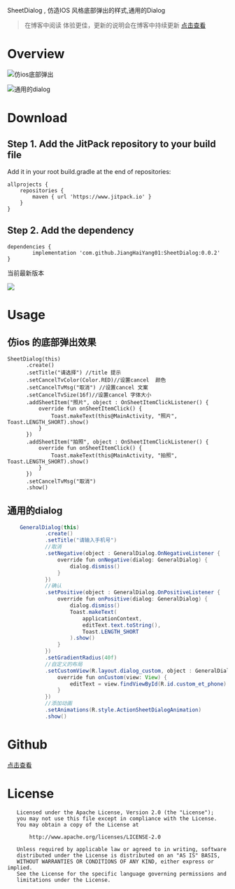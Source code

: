 

SheetDialog , 仿造IOS 风格底部弹出的样式,通用的Dialog

<!--more-->


> 在博客中阅读 体验更佳，更新的说明会在博客中持续更新 [点击查看](https://allens.icu/posts/27ac3d24/#more)

# Overview

![仿ios底部弹出](https://gitee.com/_Allens/BlogImage/raw/master/image/20200817141159.gif)


![通用的dialog](https://gitee.com/_Allens/BlogImage/raw/master/image/20200817141507.gif)




# Download

## Step 1. Add the JitPack repository to your build file

Add it in your root build.gradle at the end of repositories:

```
allprojects {
	repositories {
		maven { url 'https://www.jitpack.io' }
	}
}
```

## Step 2. Add the dependency

```
dependencies {
        implementation 'com.github.JiangHaiYang01:SheetDialog:0.0.2'
}
```

当前最新版本

  [![](https://www.jitpack.io/v/JiangHaiYang01/SheetDialog.svg)](https://www.jitpack.io/#JiangHaiYang01/SheetDialog)


# Usage

## 仿ios 的底部弹出效果

```
SheetDialog(this)
      .create()
      .setTitle("请选择") //title 提示
      .setCancelTvColor(Color.RED)//设置cancel  颜色
      .setCancelTvMsg("取消") //设置cancel 文案
      .setCancelTvSize(16f)//设置cancel 字体大小
      .addSheetItem("照片", object : OnSheetItemClickListener() {
          override fun onSheetItemClick() {
              Toast.makeText(this@MainActivity, "照片", Toast.LENGTH_SHORT).show()
          }
      })
      .addSheetItem("拍照", object : OnSheetItemClickListener() {
          override fun onSheetItemClick() {
              Toast.makeText(this@MainActivity, "拍照", Toast.LENGTH_SHORT).show()
          }
      })
      .setCancelTvMsg("取消")
      .show()
```


## 通用的dialog

```java
    GeneralDialog(this)
            .create()
            .setTitle("请输入手机号")
            //取消
            .setNegative(object : GeneralDialog.OnNegativeListener {
                override fun onNegative(dialog: GeneralDialog) {
                    dialog.dismiss()
                }
            })
            //确认
            .setPositive(object : GeneralDialog.OnPositiveListener {
                override fun onPositive(dialog: GeneralDialog) {
                    dialog.dismiss()
                    Toast.makeText(
                        applicationContext,
                        editText.text.toString(),
                        Toast.LENGTH_SHORT
                    ).show()
                }
            })
            .setGradientRadius(40f)
            //自定义的布局
            .setCustomView(R.layout.dialog_custom, object : GeneralDialog.OnCustomListener {
                override fun onCustom(view: View) {
                    editText = view.findViewById(R.id.custom_et_phone)
                }
            })
            //添加动画
            .setAnimations(R.style.ActionSheetDialogAnimation)
            .show()
```

# Github

[点击查看](https://github.com/JiangHaiYang01/SheetDialog)

# License
 
```
   Licensed under the Apache License, Version 2.0 (the "License");
   you may not use this file except in compliance with the License.
   You may obtain a copy of the License at

       http://www.apache.org/licenses/LICENSE-2.0

   Unless required by applicable law or agreed to in writing, software
   distributed under the License is distributed on an "AS IS" BASIS,
   WITHOUT WARRANTIES OR CONDITIONS OF ANY KIND, either express or implied.
   See the License for the specific language governing permissions and
   limitations under the License.

```